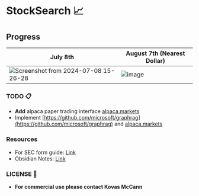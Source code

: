 # StockSearch 📈

## Progress

| July 8th | August 7th (Nearest Dollar) |
|----------|------------------------------------------|
|![Screenshot from 2024-07-08 15-26-28](https://github.com/KovasMcCann/StockSearch/assets/44278533/81248cee-5382-4846-8611-f4c42c178c09) |![image](https://github.com/user-attachments/assets/c101e62d-f064-4c4b-a133-67f2f62e3585)|

### TODO 📋

- **Add** alpaca paper trading interface [alpaca.markets](alpaca)
- Implement [https://github.com/microsoft/graphrag](https://github.com/microsoft/graphrag) and [alpaca.markets](https://alpaca.markets)

### Resources

- For SEC form guide: [Link](sec.md)
- Obsidian Notes: [Link](https://github.com/KovasMcCann/Obsidian)

### LICENSE 📖

- **For commercial use please contact Kovas McCann**

<!-- [image](github.com/4f4QdN2G~/p:g!UDYP)>] -->
